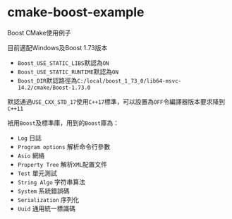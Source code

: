 # cmake-boost-example
Boost CMake使用例子

目前適配Windows及Boost 1.73版本

- `Boost_USE_STATIC_LIBS`默認為`ON`
- `Boost_USE_STATIC_RUNTIME`默認為`ON`
- `Boost_DIR`默認路徑為`C:/local/boost_1_73_0/lib64-msvc-14.2/cmake/Boost-1.73.0`

默認通過`USE_CXX_STD_17`使用`C++17`標準，可以設置為`OFF`令編譯器版本要求降到`C++11`

衹用`Boost`及標準庫，用到的`Boost`庫為：

- `Log` 日誌
- `Program options` 解析命令行參數
- `Asio` 網絡
- `Property Tree` 解析`XML`配置文件
- `Test` 單元測試
- `String Algo` 字符串算法
- `System` 系統錯誤碼
- `Serialization` 序列化
- `Uuid` 通用統一標識碼
